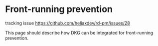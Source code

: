 # Front-running prevention

tracking issue <https://github.com/heliaxdev/rd-pm/issues/28>

This page should describe how DKG can be integrated for front-running prevention.
